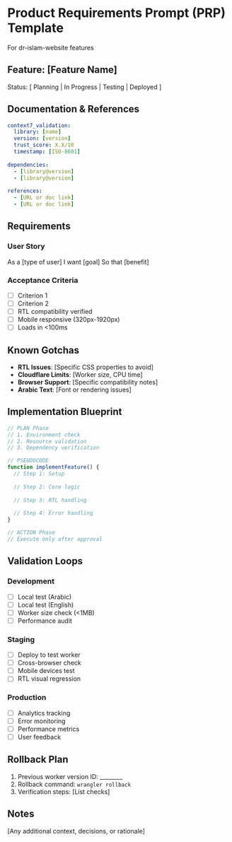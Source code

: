 # Product Requirements Prompt (PRP) Template
For dr-islam-website features

## Feature: [Feature Name]
Status: [ Planning | In Progress | Testing | Deployed ]

## Documentation & References
```yaml
context7_validation:
  library: [name]
  version: [version]
  trust_score: X.X/10
  timestamp: [ISO-8601]
  
dependencies:
  - [library@version]
  - [library@version]
  
references:
  - [URL or doc link]
  - [URL or doc link]
```

## Requirements
### User Story
As a [type of user]
I want [goal]
So that [benefit]

### Acceptance Criteria
- [ ] Criterion 1
- [ ] Criterion 2
- [ ] RTL compatibility verified
- [ ] Mobile responsive (320px-1920px)
- [ ] Loads in <100ms

## Known Gotchas
- **RTL Issues**: [Specific CSS properties to avoid]
- **Cloudflare Limits**: [Worker size, CPU time]
- **Browser Support**: [Specific compatibility notes]
- **Arabic Text**: [Font or rendering issues]

## Implementation Blueprint
```javascript
// PLAN Phase
// 1. Environment check
// 2. Resource validation
// 3. Dependency verification

// PSEUDOCODE
function implementFeature() {
  // Step 1: Setup
  
  // Step 2: Core logic
  
  // Step 3: RTL handling
  
  // Step 4: Error handling
}

// ACTION Phase
// Execute only after approval
```

## Validation Loops
### Development
- [ ] Local test (Arabic)
- [ ] Local test (English)
- [ ] Worker size check (<1MB)
- [ ] Performance audit

### Staging
- [ ] Deploy to test worker
- [ ] Cross-browser check
- [ ] Mobile devices test
- [ ] RTL visual regression

### Production
- [ ] Analytics tracking
- [ ] Error monitoring
- [ ] Performance metrics
- [ ] User feedback

## Rollback Plan
1. Previous worker version ID: ________
2. Rollback command: `wrangler rollback`
3. Verification steps: [List checks]

## Notes
[Any additional context, decisions, or rationale]